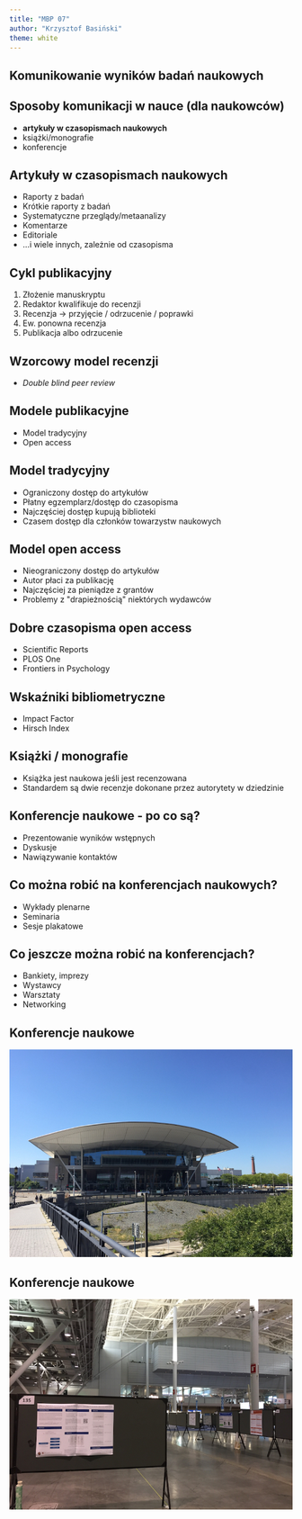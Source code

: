```yaml
---
title: "MBP 07"
author: "Krzysztof Basiński"
theme: white
---
```


## Komunikowanie wyników badań naukowych

## Sposoby komunikacji w nauce (dla naukowców)

- **artykuły w czasopismach naukowych**
- książki/monografie
- konferencje

## Artykuły w czasopismach naukowych

- Raporty z badań
- Krótkie raporty z badań
- Systematyczne przeglądy/metaanalizy
- Komentarze
- Editoriale
- ...i wiele innych, zależnie od czasopisma

## Cykl publikacyjny

1. Złożenie manuskryptu
2. Redaktor kwalifikuje do recenzji
3. Recenzja -> przyjęcie / odrzucenie / poprawki
4. Ew. ponowna recenzja
5. Publikacja albo odrzucenie

## Wzorcowy model recenzji

- _Double blind peer review_

## Modele publikacyjne

- Model tradycyjny
- Open access

## Model tradycyjny

- Ograniczony dostęp do artykułów
- Płatny egzemplarz/dostęp do czasopisma
- Najczęściej dostęp kupują biblioteki
- Czasem dostęp dla członków towarzystw naukowych

## Model open access

- Nieograniczony dostęp do artykułów
- Autor płaci za publikację
- Najczęściej za pieniądze z grantów
- Problemy z "drapieżnością" niektórych wydawców

## Dobre czasopisma open access

- Scientific Reports
- PLOS One
- Frontiers in Psychology

## Wskaźniki bibliometryczne

- Impact Factor
- Hirsch Index

## Książki / monografie

- Książka jest naukowa jeśli jest recenzowana
- Standardem są dwie recenzje dokonane przez autorytety w dziedzinie

## Konferencje naukowe - po co są?

- Prezentowanie wyników wstępnych
- Dyskusje
- Nawiązywanie kontaktów

## Co można robić na konferencjach naukowych?

- Wykłady plenarne
- Seminaria
- Sesje plakatowe

## Co jeszcze można robić na konferencjach?

- Bankiety, imprezy
- Wystawcy
- Warsztaty
- Networking


## Konferencje naukowe

![Centrum konferencyjne](img/w07/cc.jpeg)

## Konferencje naukowe

![Sesje plakatowe](img/w07/posters.jpeg)


